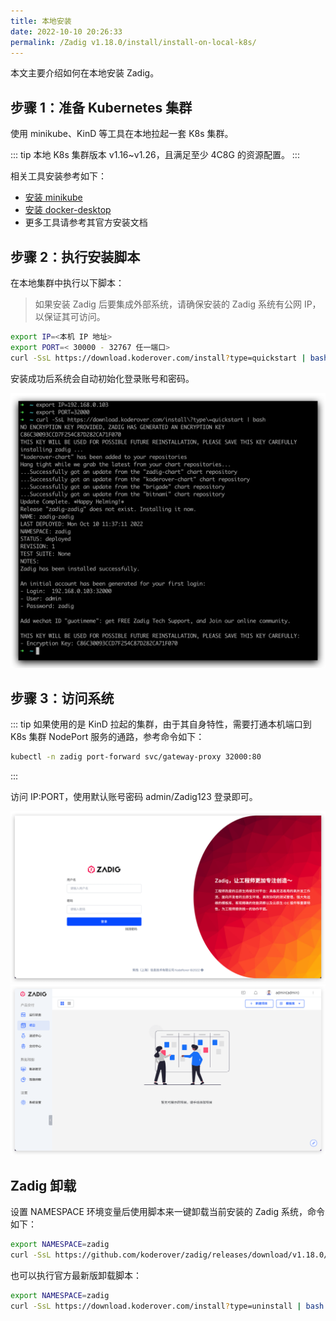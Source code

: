 ```yaml
---
title: 本地安装
date: 2022-10-10 20:26:33
permalink: /Zadig v1.18.0/install/install-on-local-k8s/
---
```


本文主要介绍如何在本地安装 Zadig。

## 步骤 1：准备 Kubernetes 集群

使用 minikube、KinD 等工具在本地拉起一套 K8s 集群。

::: tip
本地 K8s 集群版本 v1.16~v1.26，且满足至少 4C8G 的资源配置。
:::

相关工具安装参考如下：

- [安装 minikube](https://minikube.sigs.k8s.io/docs/start/)
- [安装 docker-desktop](https://www.docker.com/products/docker-desktop/)
- 更多工具请参考其官方安装文档

## 步骤 2：执行安装脚本

在本地集群中执行以下脚本：

> 如果安装 Zadig 后要集成外部系统，请确保安装的 Zadig 系统有公网 IP， 以保证其可访问。

``` bash
export IP=<本机 IP 地址>
export PORT=< 30000 - 32767 任一端口>
curl -SsL https://download.koderover.com/install?type=quickstart | bash
```

安装成功后系统会自动初始化登录账号和密码。

![本地安装](./_images/install_zadig_on_local_1.png)

## 步骤 3：访问系统

::: tip
如果使用的是 KinD 拉起的集群，由于其自身特性，需要打通本机端口到 K8s 集群 NodePort 服务的通路，参考命令如下：

``` bash
kubectl -n zadig port-forward svc/gateway-proxy 32000:80
```
:::

访问 IP:PORT，使用默认账号密码 admin/Zadig123 登录即可。

![本地安装](./_images/install_zadig_on_local_2.png)
![本地安装](./_images/install_zadig_on_local_3.png)

## Zadig 卸载

设置 NAMESPACE 环境变量后使用脚本来一键卸载当前安装的 Zadig 系统，命令如下：

```bash
export NAMESPACE=zadig
curl -SsL https://github.com/koderover/zadig/releases/download/v1.18.0/uninstall.sh | bash
```

也可以执行官方最新版卸载脚本：
```bash
export NAMESPACE=zadig
curl -SsL https://download.koderover.com/install?type=uninstall | bash
```
